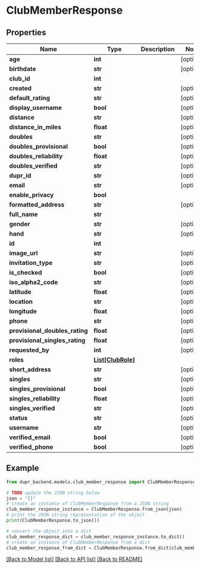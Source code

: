 # ClubMemberResponse


## Properties

Name | Type | Description | Notes
------------ | ------------- | ------------- | -------------
**age** | **int** |  | [optional] 
**birthdate** | **str** |  | [optional] 
**club_id** | **int** |  | 
**created** | **str** |  | [optional] 
**default_rating** | **str** |  | [optional] 
**display_username** | **bool** |  | [optional] 
**distance** | **str** |  | [optional] 
**distance_in_miles** | **float** |  | [optional] 
**doubles** | **str** |  | [optional] 
**doubles_provisional** | **bool** |  | [optional] 
**doubles_reliability** | **float** |  | [optional] 
**doubles_verified** | **str** |  | [optional] 
**dupr_id** | **str** |  | [optional] 
**email** | **str** |  | [optional] 
**enable_privacy** | **bool** |  | 
**formatted_address** | **str** |  | [optional] 
**full_name** | **str** |  | 
**gender** | **str** |  | [optional] 
**hand** | **str** |  | [optional] 
**id** | **int** |  | 
**image_url** | **str** |  | [optional] 
**invitation_type** | **str** |  | [optional] 
**is_checked** | **bool** |  | [optional] 
**iso_alpha2_code** | **str** |  | [optional] 
**latitude** | **float** |  | [optional] 
**location** | **str** |  | [optional] 
**longitude** | **float** |  | [optional] 
**phone** | **str** |  | [optional] 
**provisional_doubles_rating** | **float** |  | [optional] 
**provisional_singles_rating** | **float** |  | [optional] 
**requested_by** | **int** |  | [optional] 
**roles** | [**List[ClubRole]**](ClubRole.md) |  | 
**short_address** | **str** |  | [optional] 
**singles** | **str** |  | [optional] 
**singles_provisional** | **bool** |  | [optional] 
**singles_reliability** | **float** |  | [optional] 
**singles_verified** | **str** |  | [optional] 
**status** | **str** |  | [optional] 
**username** | **str** |  | [optional] 
**verified_email** | **bool** |  | [optional] 
**verified_phone** | **bool** |  | [optional] 

## Example

```python
from dupr_backend.models.club_member_response import ClubMemberResponse

# TODO update the JSON string below
json = "{}"
# create an instance of ClubMemberResponse from a JSON string
club_member_response_instance = ClubMemberResponse.from_json(json)
# print the JSON string representation of the object
print(ClubMemberResponse.to_json())

# convert the object into a dict
club_member_response_dict = club_member_response_instance.to_dict()
# create an instance of ClubMemberResponse from a dict
club_member_response_from_dict = ClubMemberResponse.from_dict(club_member_response_dict)
```
[[Back to Model list]](../README.md#documentation-for-models) [[Back to API list]](../README.md#documentation-for-api-endpoints) [[Back to README]](../README.md)


